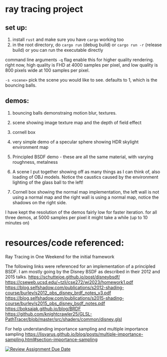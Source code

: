 # ray tracing project

## set up:
1. install `rust` and make sure you have `cargo` working too
2. in the root directory, do `cargo run` (debug build) or `cargo run -r` (release build)
or you can run the executable directly

command line arguments
`-q` flag enable this for higher quality rendering. right now, high quality is FHD at 4000 samples per pixel, and low quality is 800 pixels wide at 100 samples per pixel. 

`-s <scene>` pick the scene you would like to see. defaults to 1, which is the bouncing balls.

## demos:
1. bouncing balls demonstraing motion blur, textures. 

2. scene showing image texture map and the depth of field effect

3. cornell box

4. very simple demo of a specular sphere showing HDR skylight environment map

5. Principled BSDF demo - these are all the same material, with varying roughness, metalness

6. A scene I put together showing off as many things as I can think of, also loading of OBJ models. Notice the caustics caused by the environment lighting of the glass ball to the left!

7. Cornell box showing the normal map implementation, the left wall is not using a normal map and the right wall is using a normal map, notice the shadows on the right side.

I have kept the resolution of the demos fairly low for faster iteration.
for all three demos, at 5000 samples per pixel it might take a while (up to 10 minutes on)

# resources/code referenced:
Ray Tracing in One Weekend for the initial framework

The following links were referenced for an implementation of a principled BSDF. I am mostly going by the Disney BSDF as described in their 2012 and 2015 talks. 
https://schuttejoe.github.io/post/disneybsdf/ 
https://cseweb.ucsd.edu/~tzli/cse272/wi2023/homework1.pdf 
https://blog.selfshadow.com/publications/s2012-shading-course/burley/s2012_pbs_disney_brdf_notes_v3.pdf 
https://blog.selfshadow.com/publications/s2015-shading-course/burley/s2015_pbs_disney_bsdf_notes.pdf 
https://boksajak.github.io/blog/BRDF 
https://github.com/knightcrawler25/GLSL-PathTracer/blob/master/src/shaders/common/disney.glsl 

For help understanding importance sampling and multiple importance sampling
https://lisyarus.github.io/blog/posts/multiple-importance-sampling.html#section-importance-sampling

[![Review Assignment Due Date](https://classroom.github.com/assets/deadline-readme-button-22041afd0340ce965d47ae6ef1cefeee28c7c493a6346c4f15d667ab976d596c.svg)](https://classroom.github.com/a/cPlbGtcU)
